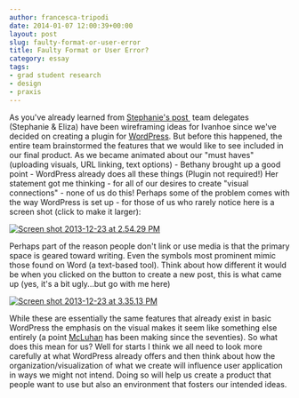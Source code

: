 ```yaml
---
author: francesca-tripodi
date: 2014-01-07 12:00:39+00:00
layout: post
slug: faulty-format-or-user-error
title: Faulty Format or User Error?
category: essay
tags:
- grad student research
- design
- praxis
---
```


As you've already learned from [Stephanie's post ](https://scholarslab.org/grad-student-research/turning-points-in-praxis-new-roles-wire-frames-and-programming-languages/) team delegates (Stephanie & Eliza) have been wireframing ideas for Ivanhoe since we've decided on creating a plugin for [WordPress](http://wordpress.org/). But before this happened, the entire team brainstormed the features that we would like to see included in our final product. As we became animated about our "must haves" (uploading visuals, URL linking, text options) - Bethany brought up a good point - WordPress already does all these things (Plugin not required!) Her statement got me thinking - for all of our desires to create "visual connections" - none of us do this! Perhaps some of the problem comes with the way WordPress is set up - for those of us who rarely notice here is a screen shot (click to make it larger):


[![Screen shot 2013-12-23 at 2.54.29 PM](http://static.scholarslab.org/wp-content/uploads/2013/12/Screen-shot-2013-12-23-at-2.54.29-PM-300x157.png)](http://static.scholarslab.org/wp-content/uploads/2013/12/Screen-shot-2013-12-23-at-2.54.29-PM.png)


Perhaps part of the reason people don't link or use media is that the primary space is geared toward writing. Even the symbols most prominent mimic those found on Word (a text-based tool). Think about how different it would be when you clicked on the button to create a new post, this is what came up (yes, it's a bit ugly...but go with me here)

[![Screen shot 2013-12-23 at 3.35.13 PM](http://static.scholarslab.org/wp-content/uploads/2013/12/Screen-shot-2013-12-23-at-3.35.13-PM-300x277.png)](http://static.scholarslab.org/wp-content/uploads/2013/12/Screen-shot-2013-12-23-at-3.35.13-PM.png)

While these are essentially the same features that already exist in basic WordPress the emphasis on the visual makes it seem like something else entirely (a point [McLuhan](http://www.youtube.com/watch?v=ImaH51F4HBw) has been making since the seventies). So what does this mean for us? Well for starts I think we all need to look more carefully at what WordPress already offers and then think about how the organization/visualization of what we create will influence user application in ways we might not intend. Doing so will help us create a product that people want to use but also an environment that fosters our intended ideas.
